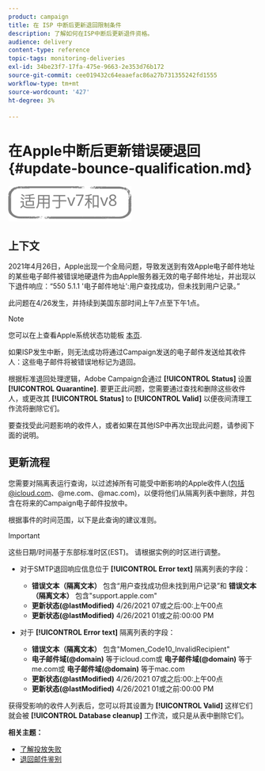 ```yaml
---
product: campaign
title: 在 ISP 中断后更新退回限制条件
description: 了解如何在ISP中断后更新退件资格。
audience: delivery
content-type: reference
topic-tags: monitoring-deliveries
exl-id: 34be23f7-17fa-475e-9663-2e353d76b172
source-git-commit: cee019432c64eaaefac86a27b731355242fd1555
workflow-type: tm+mt
source-wordcount: '427'
ht-degree: 3%

---
```


# 在Apple中断后更新错误硬退回 {#update-bounce-qualification.md}

![](../../assets/common.svg)

## 上下文

2021年4月26日，Apple出现一个全局问题，导致发送到有效Apple电子邮件地址的某些电子邮件被错误地硬退件为由Apple服务器无效的电子邮件地址，并出现以下退件响应：“550 5.1.1 &#39;电子邮件地址&#39;:用户查找成功，但未找到用户记录。”

此问题在4/26发生，并持续到美国东部时间上午7点至下午1点。

>[!NOTE]
>
>您可以在上查看Apple系统状态功能板 [本页](https://www.apple.com/support/systemstatus/).

如果ISP发生中断，则无法成功将通过Campaign发送的电子邮件发送给其收件人：这些电子邮件将被错误地标记为退回。

根据标准退回处理逻辑，Adobe Campaign会通过 **[!UICONTROL Status]** 设置 **[!UICONTROL Quarantine]**. 要更正此问题，您需要通过查找和删除这些收件人，或更改其 **[!UICONTROL Status]** to **[!UICONTROL Valid]** 以便夜间清理工作流将删除它们。

要查找受此问题影响的收件人，或者如果在其他ISP中再次出现此问题，请参阅下面的说明。

## 更新流程

您需要对隔离表运行查询，以过滤掉所有可能受中断影响的Apple收件人(包括@icloud.com、@me.com、@mac.com)，以便将他们从隔离列表中删除，并包含在将来的Campaign电子邮件投放中。

根据事件的时间范围，以下是此查询的建议准则。

>[!IMPORTANT]
>
>这些日期/时间基于东部标准时区(EST)。 请根据实例的时区进行调整。

* 对于SMTP退回响应信息位于 **[!UICONTROL Error text]** 隔离列表的字段：

   * **错误文本（隔离文本）** 包含“用户查找成功但未找到用户记录”和 **错误文本（隔离文本）** 包含&quot;support.apple.com&quot;
   * **更新状态(@lastModified)** 4/26/2021 07或之后:00:上午00点
   * **更新状态(@lastModified)** 4/26/2021 01或之前:00:00 PM

* 对于 **[!UICONTROL Error text]** 隔离列表的字段：

   * **错误文本（隔离文本）** 包含&quot;Momen_Code10_InvalidRecipient&quot;
   * **电子邮件域(@domain)** 等于icloud.com或 **电子邮件域(@domain)** 等于me.com或 **电子邮件域(@domain)** 等于mac.com
   * **更新状态(@lastModified)** 4/26/2021 07或之后:00:上午00点
   * **更新状态(@lastModified)** 4/26/2021 01或之前:00:00 PM

获得受影响的收件人列表后，您可以将其设置为 **[!UICONTROL Valid]** 这样它们就会被 **[!UICONTROL Database cleanup]** 工作流，或只是从表中删除它们。

**相关主题：**
* [了解投放失败](understanding-delivery-failures.md)
* [退回邮件鉴别](understanding-delivery-failures.md#bounce-mail-qualification)
